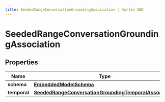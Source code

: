 ```yaml
---
title: SeededRangeConversationGroundingAssociation | Kotlin SDK
---
```




# SeededRangeConversationGroundingAssociation

## Properties
Name | Type | Description | Notes
------------ | ------------- | ------------- | -------------
**schema** | [**EmbeddedModelSchema**](EmbeddedModelSchema) |  |  [optional]
**temporal** | [**SeededRangeConversationGroundingTemporalAssociation**](SeededRangeConversationGroundingTemporalAssociation) |  |  [optional]




